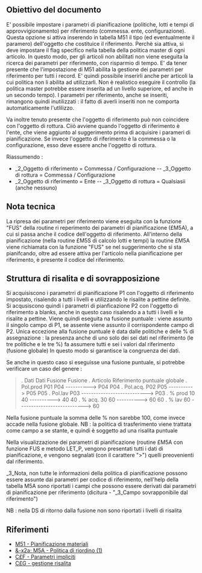 ## Obiettivo del documento
E' possibile impostare i parametri di pianificazione (politiche, lotti e tempi di approvvigionamento) per riferimento (commessa. ente, configurazione).
Questa opzione si attiva inserendo in tabella M51 il tipo (ed eventualmente il paramero) dell'oggetto che costituice il riferimento.
Perchè sia attiva, si deve impostare il flag specifico nella tabella della politica master di ogni articolo. In questo modo, per gli articoli non abilitati non viene eseguita la ricerca dei parametri per riferimento, con risparmio di tempo.
E' da tener presente che l'impostazione di M51 abilita la gestione dei parametri per riferimento per tutti i record. E' quindi possibile inserirli anche per articoli la cui politica non li abilita ad utilizzarli.
Non è realistico eseguire il controllo (la politica master potrebbe essere inserita ad un livello superiore, ed anche in un secondo tempo).
I parametri per riferimento, anche se inseriti, rimangono quindi inutilizzati :  il fatto di averli inseriti non ne comporta automaticamente l'utlilizzo.

Va inoltre tenuto presente che l'oggetto di riferimento può non coincidere con l'oggetto di rottura. Ciiò avviene quando l'oggetto di riferimento è l'ente, che viene aggiunto al suggerimento prima di acquisire i parameri di pianificazione. Se invece l'oggetto di riferimento è la commessa o la configurazione, esso deve essere anche l'oggetto di rottura.

Riassumendo : 

- _2_Oggetto di riferimento = Commessa / Configurazione
-- _3_Oggetto di rottura = Commessa / Configurazione
- _2_Oggetto di riferimento = Ente
-- _3_Oggetto di rottura = Qualsiasii (anche nessuno)


## Nota tecnica
La ripresa dei parametri per riferimento viene eseguita con la funzione "FUS" della routine ri reperimento dei parametri di pianificazione (£M5A), a cui si passa anche il codice dell'oggetto di riferimento.
All'interno della pianificazione (nella routine £M5S di calcolo lotti e tempi) la routine £M5A viene richiamata con la funzione "FUS" se nel suggerimento che si sta pianifcando, oltre ad essere attiva per l'articolo nella pianificazione per riferimento, è presente il codice del riferimento.

## Struttura di risalita e di sovrapposizione
Si acquisiscono i parametrri di pianificazione P1 con l'oggetto di riferimento impostato, risalendo a tutti i livelli e utilizzando le risalite a pettine definite.
Si acqusiscono quindi i parametri di pianficazione P2 con l'oggetto di riferimento a blanks, anche in questo caso risalendo a a tutti i livelli e le risalite a pettine.
Viene quindi eseguita na fusione puntuale :  viene assunto il singolo campo di P1,  se assente viene assunto il corrispondente campo di P2.
Unica eccezione alla fusione puntuale è data dalle politiche e delle % di assegnazione :  la presenza anche di uno solo dei sei dati nel riferimento (le tre politiche e le tre %) fa assumere tutti e sei i valori dal riferimento (fusione globale) In questo modo si garantisce la congruenza dei dati.

Se anche in questo caso si eseguisse una fusione puntuale, si potrebbe verificare un caso del genere : 
>.            Dati             Dati        Fusione   Fusione
.          Articolo        Riferimento    puntuale  globale
. Pol.prod    P01              P04 ----------> P04     P04
. Pol.acq.    P02              P05 ----------> P05     P05
. Pol.lav     P03 ---------------------------> P03
.  %  prod     10               40 ---------->  40      40
.  %  acq.     30               60 ---------->  60      60
.  %  lav      60 --------------------------->  60

Nella fusione puntuale la somma delle % non sarebbe 100, come invece accade nella fusione globale.
NB :  la politica di trasferimento viene trattata come campo a se stante, e quindi è soggetto ad una risalita puntuale

Nella visualizzazione dei parametri di pianificazione (routine £M5A con funzione FUS e metodo LET_P, vengono presentati tutti i dati di pianificazione, e vengono segnalati (con il carattere ">") quelli preovenienti dal riferimento.

_3_Nota, non tutte le informazioni della politica di pianificazione possono essere assunte dai parametri per codice di riferimento, nell'help della tabella M5A sono riportati i campi che possono essere derivati dai parametri di pianificazione per riferimento (dicitura - "_3_Campo sovrapponibile dal riferimento")

NB :  nella DS di ritorno dalla fusione non sono riportati i livelli di risalita

## Riferimenti
- [M51 - Pianificazione materiali](Sorgenti/OG/TA/TA_M51)
- [&-x2a; M5A - Politica di riordino                 (1)](Sorgenti/OG/TA/TA_M5A)
- [C£F - Parametri impliciti](Sorgenti/OG/TA/TA_C£F)
- [C£G - gestione risalita](Sorgenti/OG/TA/TA_C£G)

